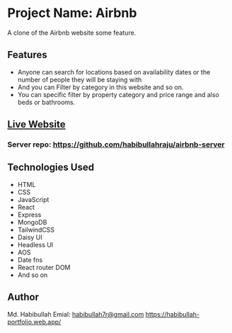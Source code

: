 # Project Name: Airbnb 

A clone of the Airbnb website some feature.

## Features
- Anyone can search for locations based on availability dates or the number of people they will be staying with
- And you can Filter by category in this website and so on.
- You can specific filter by property category and price range and also beds or bathrooms.

## [Live Website](https://airbnb-websites.netlify.app/)

### Server repo: https://github.com/habibullahraju/airbnb-server


## Technologies Used
- HTML
- CSS
- JavaScript
- React
- Express
- MongoDB
- TailwindCSS
- Daisy UI
- Headless UI
- AOS
- Date fns
- React router DOM
- And so on




## Author
Md. Habibullah
Emial: habibullah7r@gmail.com
https://habibullah-portfolio.web.app/
